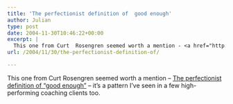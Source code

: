 ```yaml
---
title: 'The perfectionist definition of  good enough'
author: Julian
type: post
date: 2004-11-30T10:46:22+00:00
excerpt: |
  This one from Curt  Rosengren seemed worth a mention - <a href="http://curtrosengren.typepad.com/occupationaladventure/2004/11/the_perfectioni.html">The perfectionist definition of "good enough"</a> - it's a pattern I've seen in a few high-performing coaching clients too.
url: /2004/11/30/the-perfectionist-definition-of/

---
```

This one from Curt Rosengren seemed worth a mention &#8211; [The perfectionist definition of &#8220;good enough&#8221;][1] &#8211; it&#8217;s a pattern I&#8217;ve seen in a few high-performing coaching clients too.

 [1]: http://curtrosengren.typepad.com/occupationaladventure/2004/11/the_perfectioni.html